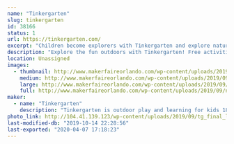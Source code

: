 ```yaml
---
name: "Tinkergarten"
slug: tinkergarten
id: 38166
status: 1
url: https://tinkergarten.com/
excerpt: "Children become explorers with Tinkergarten and explore nature play at our booth!"
description: "Explore the fun outdoors with Tinkergarten! Free activities include make your own nature crown, bracelets, and add to our nature curtain! Lots of sensory fun with the family!"
location: Unassigned
images:
  - thumbnail: http://www.makerfaireorlando.com/wp-content/uploads/2019/09/nature-crown-1.jpg
    medium: http://www.makerfaireorlando.com/wp-content/uploads/2019/09/nature-crown-1.jpg
    large: http://www.makerfaireorlando.com/wp-content/uploads/2019/09/nature-crown-1.jpg
    full: http://www.makerfaireorlando.com/wp-content/uploads/2019/09/nature-crown-1.jpg
maker:
  - name: "Tinkergarten"
    description: "Tinkergarten is outdoor play and learning for kids 18 months - 8 years! Tinkergarten brings early childhood education to a park near you. In our classes, kids enjoy the freedom of independent exploration through well-designed play-based activities that lend from the best of research and best practice to promote the development of critical capabilities, including self reliance, creativity, persistence and problem solving. Tinkergarten classes are led by a trained, certified community of leaders — often parents — who bring a healthy, social, and engaging learning experience to their community."
photo_link: http://104.41.139.123/wp-content/uploads/2019/09/tg_final_logo_color-1-1024x682.png
last-modified-db: "2019-10-14 22:28:56"
last-exported: "2020-04-07 17:18:23"
---
```

